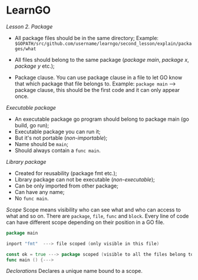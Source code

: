 # LearnGO

*Lesson 2. Package*
- All package files should be in the same directory;
Example: `$GOPATH/src/github.com/username/learngo/second_lesson/explain/packages/what`

- All files should belong to the same package (_package main_, _package x_, _package y_ etc.);

- Package clause.
You can use package clause in a file to let GO know that which package that file belongs to.
Example:
`package main` --> package clause, this should be the first code and it can only appear once.

*Executable package*
- An executable package go program should belong to package main (go build, go run);
- Executable package you can run it;
- But it's not portable (*non-importable*);
- Name should be `main`;
- Should always contain a `func main`.

*Library package*
- Created for reusability (package fmt etc.);
- Library package can not be executable (*non-executable*);
- Can be only imported from other package;
- Can have any name;
- No `func main`.

*Scope*
Scope means visibility who can see what and who can access to what and so on. There are `package`, `file`, `func` and `block`.
Every line of code can have different scope depending on their position in a GO file.
```go
package main

inport "fmt"  ---> file scoped (only visible in this file)

const ok = true ---> package scoped (visible to all the files belong to the package). Other packages can't see then.
func main () {---> 
```
*Declorations*
Declares a unique name bound to a scope.